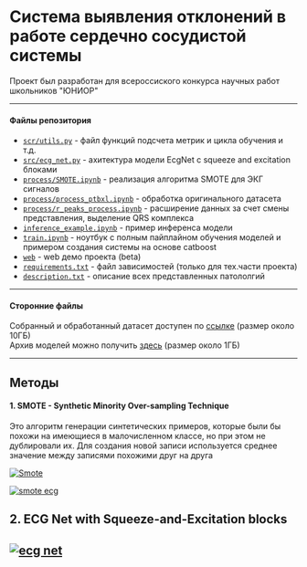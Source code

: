 # Система выявления отклонений в работе сердечно сосудистой системы

<p>Проект был разработан для всероссиского конкурса научных работ школьников "ЮНИОР"</p>

---

#### Файлы репозитория

* [```scr/utils.py```](https://github.com/notdiff/detecting_cardiovascular_diseases/blob/affda0c023356fe89cb821b88f65bcd060583893/src/utils.py "перейти в файл") - файл функций подсчета метрик и цикла обучения и т.д.
* [```src/ecg_net.py```](https://github.com/notdiff/detecting_cardiovascular_diseases/blob/d17a19be4365baef4e2a907001a305b1003bd5a0/src/ecg_net.py "перейти в файл") - ахитектура модели EcgNet с squeeze and excitation блоками
* [```process/SMOTE.ipynb```](https://github.com/notdiff/detecting_cardiovascular_diseases/blob/d17a19be4365baef4e2a907001a305b1003bd5a0/process/SMOTE.ipynb "перейти в файл") - реализация алгоритма SMOTE для ЭКГ сигналов
* [```process/process_ptbxl.ipynb```](https://github.com/notdiff/detecting_cardiovascular_diseases/blob/d17a19be4365baef4e2a907001a305b1003bd5a0/process/process_ptbxl.ipynb "перейти в файл") - обработка оригинального датасета
* [```process/r_peaks_process.ipynb```](https://github.com/notdiff/detecting_cardiovascular_diseases/blob/d17a19be4365baef4e2a907001a305b1003bd5a0/process/r_peaks_process.ipynb "перейти в файл") - расширение данных за счет смены представления, выделение QRS комплекса
* [```inference_example.ipynb```](https://github.com/notdiff/detecting_cardiovascular_diseases/blob/d17a19be4365baef4e2a907001a305b1003bd5a0/inference_example.ipynb "перейти в файл") - пример инференса модели
* [```train.ipynb```](https://github.com/notdiff/detecting_cardiovascular_diseases/blob/d17a19be4365baef4e2a907001a305b1003bd5a0/train.ipynb "перейти в файл") - ноутбук с полным пайплайном обучения моделей и примером создания системы на основе catboost
* [```web```](https://github.com/notdiff/detecting_cardiovascular_diseases/tree/8bc9c58fab05614232012dbb04ee1cc36f547fa3/web "перейти в папку") - web демо проекта (beta)
* [```requirements.txt```](https://github.com/notdiff/detecting_cardiovascular_diseases/blob/b4b18b6f28dbbb0ec07639dd8ca72a52e7126037/requirements.txt "перейти в файл") - файл зависимостей (только для тех.части проекта)
* [```description.txt```](https://github.com/notdiff/detecting_cardiovascular_diseases/blob/2b506b46b601df565db6d24a8063546381086321/description.txt "перейти в файл") - описание всех представленных патололгий
---

#### Сторонние файлы

Собранный и обработанный датасет доступен по <a href="https://drive.google.com/file/d/1Rt0I7Svrx77tFMCsNubEQ-cDY8hD-iCk/view?usp=drive_linkk">ссылке<a/> (размер около 10ГБ)  <br/>
Архив моделей можно получить <a href="http://site.m1r0.webtm.ru:8080/s/ex6dKfgaEqLRJpg/download/models.zip">здесь<a/> (размер около 1ГБ)

---
## Методы
#### 1. SMOTE - Synthetic Minority Over-sampling Technique
Это алгоритм генерации синтетических примеров, которые были бы похожи на имеющиеся в малочисленном классе, но при этом не дублировали их. Для создания новой записи используется среднее значение между записями похожими друг на друга

[![Smote](https://dataknowsall.com/hs-fs/hubfs/imbalanced.png?width=800&height=350&name=imbalanced.png)](https://dataknowsall.com/hs-fs/hubfs/imbalanced.png?width=800&height=350&name=imbalanced.png)

[![smote ecg](https://i.ibb.co/72ZsqfT/image.png)](https://i.ibb.co/72ZsqfT/image.png)

## 2. ECG Net with Squeeze-and-Excitation blocks
[![ecg net](https://i.ibb.co/dD3v41F/ecg.png "ecg net")](https://i.ibb.co/dD3v41F/ecg.png "ecg net")
---
